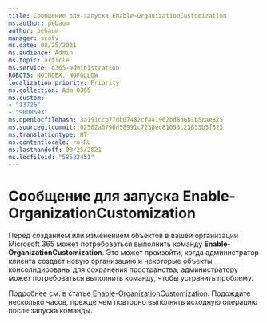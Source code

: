 ```yaml
---
title: Сообщение для запуска Enable-OrganizationCustomization
ms.author: pebaum
author: pebaum
manager: scotv
ms.date: 08/25/2021
ms.audience: Admin
ms.topic: article
ms.service: o365-administration
ROBOTS: NOINDEX, NOFOLLOW
localization_priority: Priority
ms.collection: Adm_O365
ms.custom:
- "13726"
- "9008593"
ms.openlocfilehash: 3a191ccb77db07482cf441962bd8b6b1b5cae825
ms.sourcegitcommit: 02562a6796d58991c7238ec81053c23633b3f823
ms.translationtype: HT
ms.contentlocale: ru-RU
ms.lasthandoff: 08/25/2021
ms.locfileid: "58522451"
---
```

# <a name="message-to-run-enable-organizationcustomization"></a>Сообщение для запуска Enable-OrganizationCustomization

Перед созданием или изменением объектов в вашей организации Microsoft 365 может потребоваться выполнить команду **Enable-OrganizationCustomization**. Это может произойти, когда администратор клиента создает новую организацию и некоторые объекты консолидированы для сохранения пространства; администратору может потребоваться выполнить команду, чтобы устранить проблему.

Подробнее см. в статье [Enable-OrganizationCustomization](https://docs.microsoft.com/powershell/module/exchange/enable-organizationcustomization). Подождите несколько часов, прежде чем повторно выполнять исходную операцию после запуска команды.